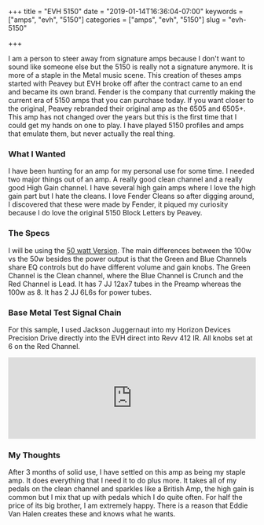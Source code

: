 +++
title = "EVH 5150"
date = "2019-01-14T16:36:04-07:00"
keywords = ["amps", "evh", "5150"]
categories = ["amps", "evh", "5150"]
slug = "evh-5150"

+++

I am a person to steer away from signature amps because I don't want to sound like someone else but the 5150 is really
not a signature anymore. It is more of a staple in the Metal music scene. This creation of theses amps started with Peavey but
EVH broke off after the contract came to an end and became its own brand. Fender is the company that currently
making the current era of 5150 amps that you can purchase today. If you want closer to the original, Peavey rebranded
their original amp as the 6505 and 6505+. This amp has not changed over the years but this is the first time that
I could get my hands on one to play. I have played 5150 profiles and amps that emulate them, but never actually
the real thing.

### What I Wanted

I have been hunting for an amp for my personal use for some time. I needed two major things out of an amp. A really
good clean channel and a really good High Gain channel. I have several high gain amps where I love the high gain part
but I hate the cleans. I love Fender Cleans so after digging around, I discovered that these were made by Fender, it
piqued my curiosity because I do love the original 5150 Block Letters by Peavey.

### The Specs

I will be using the [50 watt Version](https://arg.wtf/2FqLb6Q). The main differences between the 100w vs the 50w
besides the power output is that the Green and Blue Channels share EQ controls but do have different volume and gain
knobs. The Green Channel is the Clean channel, where the Blue Channel is Crunch and the Red Channel is Lead. It has
7 JJ 12ax7 tubes in the Preamp whereas the 100w as 8. It has 2 JJ 6L6s for power tubes.

### Base Metal Test Signal Chain

For this sample, I used Jackson Juggernaut into my Horizon Devices Precision Drive directly into the EVH direct
into Revv 412 IR. All knobs set at 6 on the Red Channel.

<iframe width="100%" height="166" scrolling="no" frameborder="no" allow="autoplay" src="https://w.soundcloud.com/player/?url=https%3A//api.soundcloud.com/tracks/526991697&color=%2300b2ff&auto_play=false&hide_related=false&show_comments=true&show_user=true&show_reposts=false&show_teaser=true"></iframe>

### My Thoughts

After 3 months of solid use, I have settled on this amp as being my staple amp. It does everything that I need it
to do plus more. It takes all of my pedals on the clean channel and sparkles like a British Amp, the high gain is
common but I mix that up with pedals which I do quite often. For half the price of its big brother, I am extremely
happy. There is a reason that Eddie Van Halen creates these and knows what he wants.
